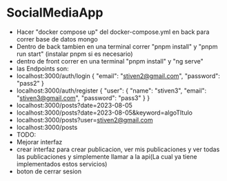 # SocialMediaApp

* Hacer "docker compose up" del docker-compose.yml en back para correr base de datos mongo
* Dentro de back tambien en una terminal correr "pnpm install" y "pnpm run start" (instalar pnpm si es necesario)
* dentro de front correr en una terminal "pnpm install" y "ng serve"
* las Endpoints son:
* localhost:3000/auth/login {
    "email": "stiven2@gmail.com",
    "password": "pass2" 
}
* localhost:3000/auth/register {
    "user": {
        "name": "stiven3",
        "email": "stiven3@gmail.com",
        "password": "pass3" 
    }
}
* localhost:3000/posts?date=2023-08-05
* localhost:3000/posts?date=2023-08-05&keyword=algoTItulo
* localhost:3000/posts?user=stiven2@gmail.com
* localhost:3000/posts
* TODO:
* Mejorar interfaz
* crear interfaz para crear publicacion, ver mis publicaciones y ver todas las publicaciones y simplemente llamar a la api(La cual ya tiene implementados estos servicios)
* boton de cerrar sesion
